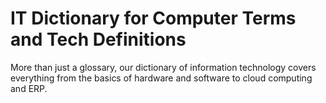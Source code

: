 # IT Dictionary for Computer Terms and Tech Definitions  
More than just a glossary, our dictionary of information technology covers everything from the basics of hardware and software to cloud computing and ERP.   
